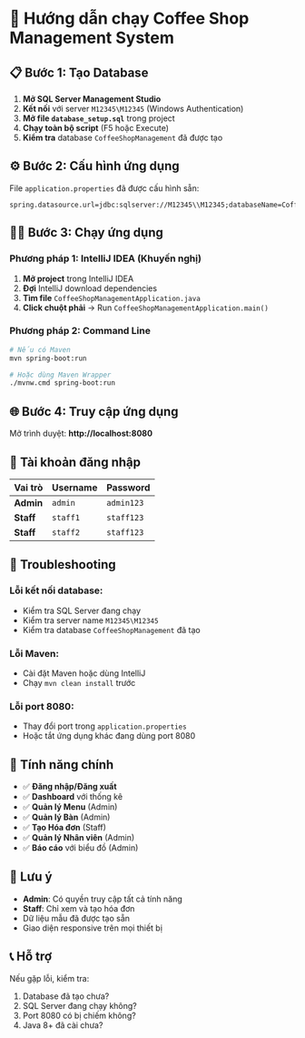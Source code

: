# 🚀 Hướng dẫn chạy Coffee Shop Management System

## 📋 Bước 1: Tạo Database

1. **Mở SQL Server Management Studio**
2. **Kết nối** với server `M12345\M12345` (Windows Authentication)
3. **Mở file `database_setup.sql`** trong project
4. **Chạy toàn bộ script** (F5 hoặc Execute)
5. **Kiểm tra** database `CoffeeShopManagement` đã được tạo

## ⚙️ Bước 2: Cấu hình ứng dụng

File `application.properties` đã được cấu hình sẵn:
```properties
spring.datasource.url=jdbc:sqlserver://M12345\\M12345;databaseName=CoffeeShopManagement;encrypt=true;trustServerCertificate=true
```

## 🏃‍♂️ Bước 3: Chạy ứng dụng

### Phương pháp 1: IntelliJ IDEA (Khuyến nghị)
1. **Mở project** trong IntelliJ IDEA
2. **Đợi** IntelliJ download dependencies
3. **Tìm file** `CoffeeShopManagementApplication.java`
4. **Click chuột phải** → Run `CoffeeShopManagementApplication.main()`

### Phương pháp 2: Command Line
```bash
# Nếu có Maven
mvn spring-boot:run

# Hoặc dùng Maven Wrapper
./mvnw.cmd spring-boot:run
```

## 🌐 Bước 4: Truy cập ứng dụng

Mở trình duyệt: **http://localhost:8080**

## 👤 Tài khoản đăng nhập

| Vai trò | Username | Password |
|---------|----------|----------|
| **Admin** | `admin` | `admin123` |
| **Staff** | `staff1` | `staff123` |
| **Staff** | `staff2` | `staff123` |

## 🔧 Troubleshooting

### Lỗi kết nối database:
- Kiểm tra SQL Server đang chạy
- Kiểm tra server name `M12345\M12345`
- Kiểm tra database `CoffeeShopManagement` đã tạo

### Lỗi Maven:
- Cài đặt Maven hoặc dùng IntelliJ
- Chạy `mvn clean install` trước

### Lỗi port 8080:
- Thay đổi port trong `application.properties`
- Hoặc tắt ứng dụng khác đang dùng port 8080

## 📱 Tính năng chính

- ✅ **Đăng nhập/Đăng xuất**
- ✅ **Dashboard** với thống kê
- ✅ **Quản lý Menu** (Admin)
- ✅ **Quản lý Bàn** (Admin)
- ✅ **Tạo Hóa đơn** (Staff)
- ✅ **Quản lý Nhân viên** (Admin)
- ✅ **Báo cáo** với biểu đồ (Admin)

## 🎯 Lưu ý

- **Admin**: Có quyền truy cập tất cả tính năng
- **Staff**: Chỉ xem và tạo hóa đơn
- Dữ liệu mẫu đã được tạo sẵn
- Giao diện responsive trên mọi thiết bị

## 📞 Hỗ trợ

Nếu gặp lỗi, kiểm tra:
1. Database đã tạo chưa?
2. SQL Server đang chạy không?
3. Port 8080 có bị chiếm không?
4. Java 8+ đã cài chưa? 